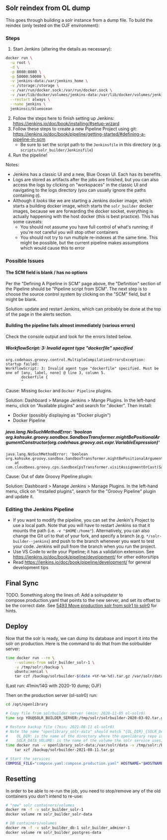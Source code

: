 
## Solr reindex from OL dump

This goes through building a solr instance from a dump file. To build the reindex (only tested on the OJF environment):

### Steps
1. Start Jenkins (altering the details as necessary):
```bash
docker run \
  -u root \
  -d \
  -p 8080:8080 \
  -p 50000:50000 \
  -v jenkins-data:/var/jenkins_home \
  -v /storage:/storage \
  -v /var/run/docker.sock:/var/run/docker.sock \
  -v /var/lib/docker/volumes/jenkins-data:/var/lib/docker/volumes/jenkins-data \
  --restart always \
  --name jenkins \
  jenkinsci/blueocean
```
2. Follow the steps here to finish setting up Jenkins: https://jenkins.io/doc/book/installing/#setup-wizard
3. Follow these steps to create a new Pipeline Project using git: https://jenkins.io/doc/book/pipeline/getting-started/#defining-a-pipeline-in-scm
    - Be sure to set the script path to the `Jenkinsfile` in this directory (e.g. `scripts/solr_builder/Jenkinsfile`)
4. Run the pipeline!

Notes:
- Jenkins has a classic UI and a new, Blue Ocean UI. Each has its benefits.
- Logs are stored as artifacts after the jobs are finished, but you can also access the logs by clicking on "workspaces" in the classic UI and navigating to the logs directory (you can usually ignore the paths containing `@`).
- Although it _looks_ like we are starting a Jenkins docker image, which starts a building docker image, which starts the `solr_builder` docker images, because we are forwarding the docker socket, everything is actually happening with the host docker (this is best practice). This has some caveats:
    - You should not assume you have full control of what's running; if you're not careful you will stop other containers
    - You should not try to run multiple re-indexes at the same time. This might be possible, but the current pipeline makes assumptions which would cause this to error

### Possible Issues
#### The SCM field is blank / has no options
Per the "Defining A Pipeline in SCM" page above, the "Definition" section of the Pipeline should be "Pipeline script from SCM". The next step is to choose the source control system by clicking on the "SCM" field, but it might be blank.

Solution: update and restart Jenkins, which can probably be done at the top of the page in the alerts section.

#### Building the pipeline fails almost immediately (various errors)

Check the console output and look for the errors listed below.

##### WorkflowScript: 3: Invalid agent type "dockerfile" specified #####
```
org.codehaus.groovy.control.MultipleCompilationErrorsException: startup failed:
WorkflowScript: 3: Invalid agent type "dockerfile" specified. Must be one of [any, label, none] @ line 3, column 5.
       dockerfile {
       ^
```
Cause: Missing `Docker` and `Docker Pipeline` plugins.

Solution: Dashboard > Manage Jenkins > Mange Plugins. In the left-hand menu, click on "Available plugins" and search for "docker". Then install:
- Docker (possibly displaying as "Docker plugin")
- Docker Pipeline

##### java.lang.NoSuchMethodError: 'boolean org.kohsuke.groovy.sandbox.SandboxTransformer.mightBePositionalArgumentConstructor(org.codehaus.groovy.ast.expr.VariableExpression)' #####
```
java.lang.NoSuchMethodError: 'boolean org.kohsuke.groovy.sandbox.SandboxTransformer.mightBePositionalArgumentConstructor(org.codehaus.groovy.ast.expr.VariableExpression)'
	at com.cloudbees.groovy.cps.SandboxCpsTransformer.visitAssignmentOrCast(SandboxCpsTransformer.java:93)
```
Cause: Out of date Groovy Pipeline plugin:

Solution: Dashboard > Manage Jenkins > Manage Plugins. In the left-hand menu, click on "Installed plugins", search for the "Groovy Pipeline" plugin and update it.


### Editing the Jenkins Pipeline
- If you want to modify the pipeline, you can set the Jenkin's Project to use a local path. Note that you will have to restart Jenkins so that it mounts the path (i.e. `-v "$HOME:/home"`). Alternatively, you can also change the Git url to that of your fork, and specify a branch (e.g. `*/solr-builder--jenkins`) and push to the branch whenever you want to test your code. Jenkins will pull from the branch when you run the project.
- Use VS Code to write your Pipeline; it has a validation extension. See https://jenkins.io/doc/book/pipeline/development/ for other editors/tips
- Read https://jenkins.io/doc/book/pipeline/development/ for general development tips

## Final Sync

TODO. Something along the lines of: Add a solrupdater to compose.production.yaml that points to the new server, and set its offset to be the correct date. See [5493 Move production solr from solr1 to solr0](https://github.com/internetarchive/openlibrary/issues/5493) for hints.

## Deploy

Now that the solr is ready, we can dump its database and import it into the solr on production. Here is the command to do that from the solrbuilder server:

```sh
time docker run --rm \
    --volumes-from solr_builder_solr-1 \
    -v /tmp/solr:/backup \
    ubuntu:xenial \
    tar czf /backup/solrbuilder-$(date +%Y-%m-%d).tar.gz /var/solr/data
```

(Last run: 41min/14G with 2020-10 dump; OJF)

Then on the production server (ol-solr0) run:

```sh
cd /opt/openlibrary

# Copy file from solrbuilder server (4min; 2020-11-05 ol-solr0)
time scp YOU@SOLR_BUILDER_SERVER:/tmp/solr/solrbuilder-2020-03-02.tar.gz /tmp/solr/solrbuilder-2020-03-02.tar.gz

# Restore backup file (7min; 2021-08-11 ol-solr0)
# Note the name "openlibrary_solr-data" should match "{OL_DIR}_{SOLR_DATA_VOLUME}", where:
#    OL_DIR: is the name of the directory where the openlibrary repo is; likely openlibrary
#    SOLR_DATA_VOLUME: is the name of the volume the solr service uses; defined in compose.yaml
time docker run -v openlibrary_solr-data:/var/solr/data -v /tmp/solr:/backup ubuntu:xenial \
    tar xzf /backup/solrbuilder-2021-08-11.tar.gz

# Start the services
COMPOSE_FILE="compose.yaml:compose.production.yaml" HOSTNAME="$HOSTNAME"docker compose --profile=ol-solr0 up -d
```

## Resetting

In order to be able to re-run the job, you need to stop/remove any of the old containers you don't intend to re-use:

```sh
# "new" solr containers/volumes
docker rm -f -v solr_builder_solr-1
docker volume rm solr_builder_solr-data

# DB containers/volumes
docker rm -f -v solr_builder_db-1 solr_builder_adminer-1
docker volume rm solr_builder_postgres-data
```
